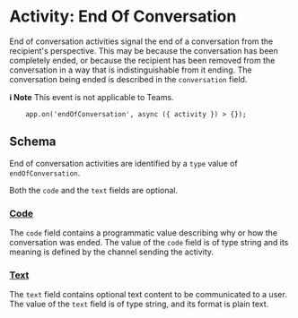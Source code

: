 # Activity: End Of Conversation

End of conversation activities signal the end of a conversation from the recipient's perspective. This may be because the conversation has been completely ended, or because the recipient has been removed from the conversation in a way that is indistinguishable from it ending. The conversation being ended is described in the `conversation` field.

**ℹ️ Note** This event is not applicable to Teams.

```
    app.on('endOfConversation', async ({ activity }) > {});
```

## Schema

End of conversation activities are identified by a `type` value of `endOfConversation`.

Both the `code` and the `text` fields are optional.

### [Code](#code)

The `code` field contains a programmatic value describing why or how the conversation was ended. The value of the `code` field is of type string and its meaning is defined by the channel sending the activity.

### [Text](#text)

The `text` field contains optional text content to be communicated to a user. The value of the `text` field is of type string, and its format is plain text.